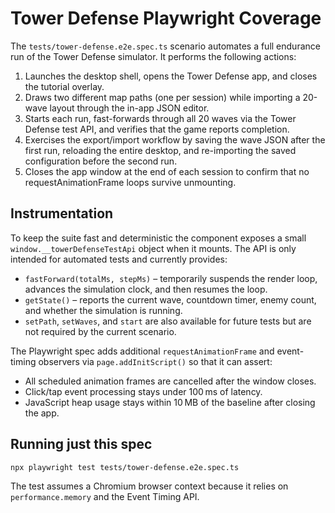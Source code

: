 # Tower Defense Playwright Coverage

The `tests/tower-defense.e2e.spec.ts` scenario automates a full endurance run of the Tower Defense simulator. It performs the following actions:

1. Launches the desktop shell, opens the Tower Defense app, and closes the tutorial overlay.
2. Draws two different map paths (one per session) while importing a 20-wave layout through the in-app JSON editor.
3. Starts each run, fast-forwards through all 20 waves via the Tower Defense test API, and verifies that the game reports completion.
4. Exercises the export/import workflow by saving the wave JSON after the first run, reloading the entire desktop, and re-importing the saved configuration before the second run.
5. Closes the app window at the end of each session to confirm that no requestAnimationFrame loops survive unmounting.

## Instrumentation

To keep the suite fast and deterministic the component exposes a small `window.__towerDefenseTestApi` object when it mounts. The API is only intended for automated tests and currently provides:

- `fastForward(totalMs, stepMs)` – temporarily suspends the render loop, advances the simulation clock, and then resumes the loop.
- `getState()` – reports the current wave, countdown timer, enemy count, and whether the simulation is running.
- `setPath`, `setWaves`, and `start` are also available for future tests but are not required by the current scenario.

The Playwright spec adds additional `requestAnimationFrame` and event-timing observers via `page.addInitScript()` so that it can assert:

- All scheduled animation frames are cancelled after the window closes.
- Click/tap event processing stays under 100 ms of latency.
- JavaScript heap usage stays within 10 MB of the baseline after closing the app.

## Running just this spec

```bash
npx playwright test tests/tower-defense.e2e.spec.ts
```

The test assumes a Chromium browser context because it relies on `performance.memory` and the Event Timing API.
